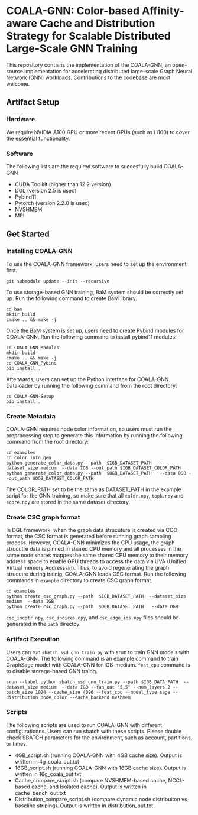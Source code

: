 # COALA-GNN: Color-based Affinity-aware Cache and Distribution Strategy for Scalable Distributed Large-Scale GNN Training

This repository contains the implementation of the COALA-GNN, an open-source implementation for accelerating distributed large-scale Graph Neural Network (GNN) workloads. Contributions to the codebase are most welcome.

## Artifact Setup
### Hardware
We require NVIDIA A100 GPU or more recent GPUs (such as H100) to cover the essential functionality.

### Software
The following lists are the required software to succesfully build COALA-GNN
- CUDA Toolkit (higher than 12.2 version)
- DGL (version 2.5 is used)
- Pybind11
- Pytorch (version 2.2.0 is used)
- NVSHMEM
- MPI

  

## Get Started
### Installing COALA-GNN
To use the COALA-GNN framework, users need to set up the environment first.

```
git submodule update --init --recursive
```

To use storage-based GNN training, BaM system should be correctly set up. Run the following command to create BaM library.

```
cd bam
mkdir build
cmake .. && make -j
```

Once the BaM system is set up, users need to create Pybind modules for COALA-GNN. Run the following command to install pybind11 modules:

```
cd COALA_GNN_Modules
mkdir build
cmake .. && make -j
cd COALA_GNN_Pybind
pip install .
```

Afterwards, users can set up the Python interface for COALA-GNN Dataloader by running the following command from the root directory:

```
cd COALA-GNN-Setup
pip install .
```

### Create Metadata
COALA-GNN requires node color information, so users must run the preprocessing step to generate this information by running the following command from the root directory:
```
cd examples
cd color_info_gen
python generate_color_data.py --path  $IGB_DATASET_PATH  --dataset_size medium  --data IGB --out_path $IGB_DATASET_COLOR_PATH
python generate_color_data.py --path  $OGB_DATASET_PATH   --data OGB --out_path $OGB_DATASET_COLOR_PATH
```
The COLOR_PATH set to be the same as DATASET_PATH in the example script for the GNN training, so make sure that all `color.npy`, `topk.npy` and `score.npy` are stored in the same dataset directory.

### Create CSC graph format
In DGL framework, when the graph data strucuture is created via COO format, the CSC format is generated before running graph sampling process. However, COALA-GNN minimizes the CPU usage, the graph strucutre data is pinned in shared CPU memory and all processes in the same node shares mappes the same shared CPU memory to their memory address space to enable GPU threads to access the data via UVA (Unified Virtual memory Addresssin). Thus, to avoid regenerating the graph strucutre during trainig, COALA-GNN loads CSC format. Run the following commands in `example` directory to create CSC graph format.
```
cd examples
python create_csc_graph.py --path  $IGB_DATASET_PATH  --dataset_size medium  --data IGB 
python create_csc_graph.py --path  $OGB_DATASET_PATH   --data OGB 
```
`csc_indptr.npy`, `csc_indices.npy`, and `csc_edge_ids.npy` files should be generated in the `path` directoy.

### Artifact Execution
Users can run `sbatch_ssd_gnn_train.py` with srun to train GNN models with COALA-GNN. The following command is an example command to train GraphSage model with COALA-GNN for IGB-medium. `feat_cpu` command is to disable storage-based GNN traing.

```
srun --label python sbatch_ssd_gnn_train.py --path $IGB_DATA_PATH  --dataset_size medium  --data IGB --fan_out "5,5" --num_layers 2 --batch_size 1024 --cache_size 4096 --feat_cpu --model_type sage --distribution node_color --cache_backend nvshmem
```
### Scripts
The following scripts are used to run COALA-GNN with different configurationns. Users can run sbatch with these scripts. Please double check SBATCH parameters for the environment, such as account, partitions, or times.
- 4GB_script.sh (running COALA-GNN with 4GB cache size). Output is written in 4g_coala_out.txt
- 16GB_script.sh (running COALA-GNN with 16GB cache size). Output is written in 16g_coala_out.txt
- Cache_compare_script.sh (compare NVSHMEM-based cache, NCCL-based cache, and Isolated cache). Output is written in cache_bench_out.txt
- Distribution_compare_script.sh (compare dynamic node distribuiton vs baseline striping). Output is written in distribution_out.txt
  


